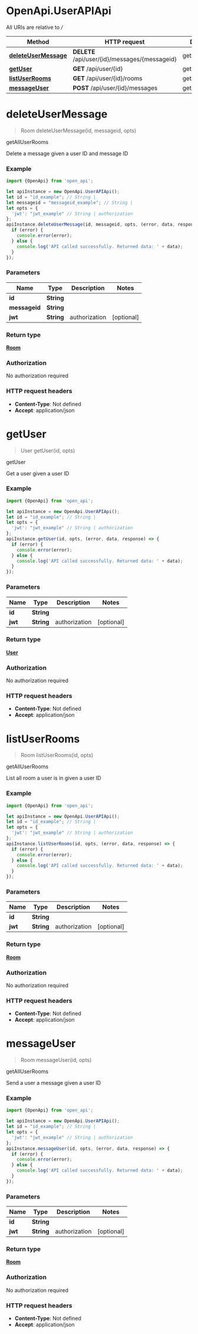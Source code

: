 # OpenApi.UserAPIApi

All URIs are relative to */*

Method | HTTP request | Description
------------- | ------------- | -------------
[**deleteUserMessage**](UserAPIApi.md#deleteUserMessage) | **DELETE** /api/user/{id}/messages/{messageid} | getAllUserRooms
[**getUser**](UserAPIApi.md#getUser) | **GET** /api/user/{id} | getUser
[**listUserRooms**](UserAPIApi.md#listUserRooms) | **GET** /api/user/{id}/rooms | getAllUserRooms
[**messageUser**](UserAPIApi.md#messageUser) | **POST** /api/user/{id}/messages | getAllUserRooms

<a name="deleteUserMessage"></a>
# **deleteUserMessage**
> Room deleteUserMessage(id, messageid, opts)

getAllUserRooms

Delete a message given a user ID and message ID

### Example
```javascript
import {OpenApi} from 'open_api';

let apiInstance = new OpenApi.UserAPIApi();
let id = "id_example"; // String | 
let messageid = "messageid_example"; // String | 
let opts = { 
  'jwt': "jwt_example" // String | authorization
};
apiInstance.deleteUserMessage(id, messageid, opts, (error, data, response) => {
  if (error) {
    console.error(error);
  } else {
    console.log('API called successfully. Returned data: ' + data);
  }
});
```

### Parameters

Name | Type | Description  | Notes
------------- | ------------- | ------------- | -------------
 **id** | **String**|  | 
 **messageid** | **String**|  | 
 **jwt** | **String**| authorization | [optional] 

### Return type

[**Room**](Room.md)

### Authorization

No authorization required

### HTTP request headers

 - **Content-Type**: Not defined
 - **Accept**: application/json

<a name="getUser"></a>
# **getUser**
> User getUser(id, opts)

getUser

Get a user given a user ID

### Example
```javascript
import {OpenApi} from 'open_api';

let apiInstance = new OpenApi.UserAPIApi();
let id = "id_example"; // String | 
let opts = { 
  'jwt': "jwt_example" // String | authorization
};
apiInstance.getUser(id, opts, (error, data, response) => {
  if (error) {
    console.error(error);
  } else {
    console.log('API called successfully. Returned data: ' + data);
  }
});
```

### Parameters

Name | Type | Description  | Notes
------------- | ------------- | ------------- | -------------
 **id** | **String**|  | 
 **jwt** | **String**| authorization | [optional] 

### Return type

[**User**](User.md)

### Authorization

No authorization required

### HTTP request headers

 - **Content-Type**: Not defined
 - **Accept**: application/json

<a name="listUserRooms"></a>
# **listUserRooms**
> Room listUserRooms(id, opts)

getAllUserRooms

List all room a user is in given a user ID

### Example
```javascript
import {OpenApi} from 'open_api';

let apiInstance = new OpenApi.UserAPIApi();
let id = "id_example"; // String | 
let opts = { 
  'jwt': "jwt_example" // String | authorization
};
apiInstance.listUserRooms(id, opts, (error, data, response) => {
  if (error) {
    console.error(error);
  } else {
    console.log('API called successfully. Returned data: ' + data);
  }
});
```

### Parameters

Name | Type | Description  | Notes
------------- | ------------- | ------------- | -------------
 **id** | **String**|  | 
 **jwt** | **String**| authorization | [optional] 

### Return type

[**Room**](Room.md)

### Authorization

No authorization required

### HTTP request headers

 - **Content-Type**: Not defined
 - **Accept**: application/json

<a name="messageUser"></a>
# **messageUser**
> Room messageUser(id, opts)

getAllUserRooms

Send a user a message given a user ID

### Example
```javascript
import {OpenApi} from 'open_api';

let apiInstance = new OpenApi.UserAPIApi();
let id = "id_example"; // String | 
let opts = { 
  'jwt': "jwt_example" // String | authorization
};
apiInstance.messageUser(id, opts, (error, data, response) => {
  if (error) {
    console.error(error);
  } else {
    console.log('API called successfully. Returned data: ' + data);
  }
});
```

### Parameters

Name | Type | Description  | Notes
------------- | ------------- | ------------- | -------------
 **id** | **String**|  | 
 **jwt** | **String**| authorization | [optional] 

### Return type

[**Room**](Room.md)

### Authorization

No authorization required

### HTTP request headers

 - **Content-Type**: Not defined
 - **Accept**: application/json

